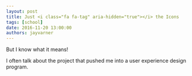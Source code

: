 ```yaml
---
layout: post
title: Just <i class="fa fa-tag" aria-hidden="true"></i> the Icons
tags: [school]
date: 2016-11-20 13:00:00
authors: jayvarner
---
```

But I know what it means!

I often talk about the project that pushed me into a user experience design program.
